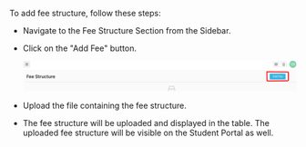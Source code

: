To add fee structure, follow these steps:

- Navigate to the Fee Structure Section from the Sidebar.
- Click on the "Add Fee" button.

  ![Add Fee](../src/images/Fee/Add-Fee.png)

- Upload the file containing the fee structure.
- The fee structure will be uploaded and displayed in the table. The uploaded fee structure will be visible on the Student Portal as well.
